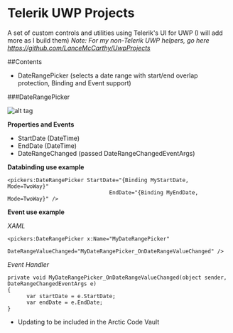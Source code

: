 # Telerik UWP Projects
A set of custom controls and utilities using Telerik's UI for UWP (I will add more as I build them)
*Note: For my non-Telerik UWP helpers, go here https://github.com/LanceMcCarthy/UwpProjects*

##Contents
* DateRangePicker (selects a date range with start/end overlap protection, Binding and Event support)


###DateRangePicker

![alt tag](https://i.gyazo.com/985e926ed201a7991aee4c4110bacbcc.gif)



**Properties and Events**
* StartDate (DateTime)
* EndDate (DateTime)
* DateRangeChanged (passed DateRangeChangedEventArgs)


**Databinding use example**

```
<pickers:DateRangePicker StartDate="{Binding MyStartDate, Mode=TwoWay}"
                                EndDate="{Binding MyEndDate, Mode=TwoWay}" />
```


**Event use example**


*XAML*

```
<pickers:DateRangePicker x:Name="MyDateRangePicker"
                                DateRangeValueChanged="MyDateRangePicker_OnDateRangeValueChanged" />
```


*Event Handler*

```
private void MyDateRangePicker_OnDateRangeValueChanged(object sender, DateRangeChangedEventArgs e)
{
      var startDate = e.StartDate;
      var endDate = e.EndDate;
}
```

* Updating to be included in the Arctic Code Vault
